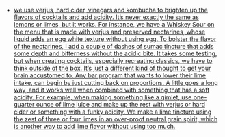 - [we use verjus, hard cider, vinegars and kombucha to brighten up the flavors of cocktails and add acidity. It’s never exactly the same as lemons or limes, but it works. For instance, we have a Whiskey Sour on the menu that is made with verjus and preserved nectarines, whose liquid adds an egg white texture without using egg. To bolster the flavor of the nectarines, I add a couple of dashes of sumac tincture that adds some depth and bitterness without the acidic bite. It takes some testing, but when creating cocktails, especially recreating classics, we have to think outside of the box. It’s just a different kind of thought to get your brain accustomed to. Any bar program that wants to lower their lime intake, can begin by just cutting back on proportions. A little goes a long way, and it works well when combined with something that has a soft acidity. For example, when making something like a gimlet, use one-quarter ounce of lime juice and make up the rest with verjus or hard cider or something with a funky acidity. We make a lime tincture using the zest of three or four limes in an over-proof neutral grain spirit, which is another way to add lime flavor without using too much.](https://punchdrink.com/articles/advice-from-americas-bartenders-on-coping-with-the-lime-crisis/)